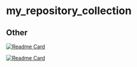 # my_repository_collection

## Other
[![Readme Card](https://github-readme-stats.vercel.app/api/pin/?username=anuraghazra&repo=github-readme-stats)](https://github.com/anuraghazra/github-readme-stats)

[![Readme Card](https://github-readme-stats.vercel.app/api/pin/?username=bregman-arie&repo=devops-exercises)](https://github.com/bregman-arie/devops-exercises)
